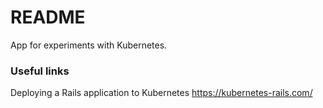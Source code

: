 # README

App for experiments with Kubernetes.

### Useful links

Deploying a Rails application to Kubernetes
https://kubernetes-rails.com/
